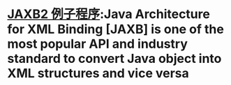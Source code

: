 


 # [JAXB2 例子程序](http://websystique.com/java/jaxb2-tutorial/):Java Architecture for XML Binding [JAXB] is one of the most popular API and industry standard to convert Java object into XML structures and vice versa
